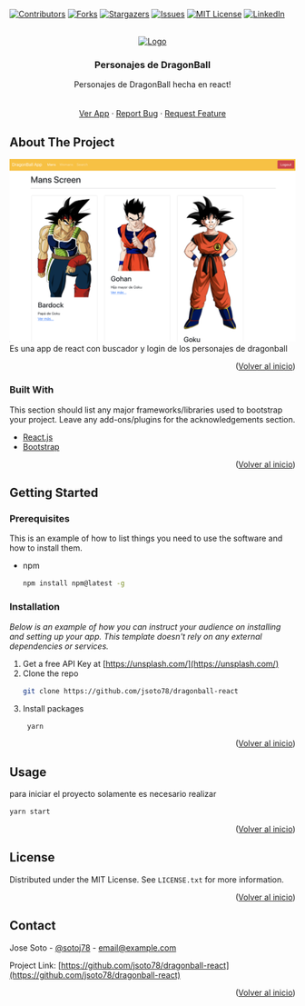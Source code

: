 <div id="top"></div>

[![Contributors][contributors-shield]][contributors-url]
[![Forks][forks-shield]][forks-url]
[![Stargazers][stars-shield]][stars-url]
[![Issues][issues-shield]][issues-url]
[![MIT License][license-shield]][license-url]
[![LinkedIn][linkedin-shield]][linkedin-url]

<!-- PROJECT LOGO -->
<br />
<div align="center">
  <a href="https://github.com/othneildrew/Best-README-Template">
    <img src="./src/assets/l.png" alt="Logo" width="80" height="80">
  </a>

  <h3 align="center">Personajes de DragonBall</h3>

  <p align="center">
   Personajes de DragonBall hecha en react!
    <br />
    <br />
    <br />
    <a href="https://adoring-ramanujan-aeb97f.netlify.app/">Ver App</a>
    ·
    <a href="https://github.com/jsoto78/dragonball-react/issues">Report Bug</a>
    ·
    <a href="https://github.com/jsoto78/dragonball-react/issues">Request Feature</a>
  </p>
</div>

<!-- ABOUT THE PROJECT -->

## About The Project

[![Product Name Screen Shot][product-screenshot]](https://adoring-ramanujan-aeb97f.netlify.app/) <br/>
Es una app de react con buscador y login de los personajes de dragonball

<p align="right">(<a href="#top">Volver al inicio</a>)</p>

### Built With

This section should list any major frameworks/libraries used to bootstrap your project. Leave any add-ons/plugins for the acknowledgements section.

- [React.js](https://reactjs.org/)
- [Bootstrap](https://getbootstrap.com)

<p align="right">(<a href="#top">Volver al inicio</a>)</p>

<!-- GETTING STARTED -->

## Getting Started

### Prerequisites

This is an example of how to list things you need to use the software and how to install them.

- npm
  ```sh
  npm install npm@latest -g
  ```

### Installation

_Below is an example of how you can instruct your audience on installing and setting up your app. This template doesn't rely on any external dependencies or services._

1. Get a free API Key at [https://unsplash.com/](https://unsplash.com/)
2. Clone the repo
   ```sh
   git clone https://github.com/jsoto78/dragonball-react
   ```
3. Install packages
   ```sh
    yarn
   ```

<p align="right">(<a href="#top">Volver al inicio</a>)</p>

<!-- USAGE EXAMPLES -->

## Usage

para iniciar el proyecto solamente es necesario realizar

```sh
yarn start
```

<p align="right">(<a href="#top">Volver al inicio</a>)</p>

<!-- LICENSE -->

## License

Distributed under the MIT License. See `LICENSE.txt` for more information.

<p align="right">(<a href="#top">Volver al inicio</a>)</p>

<!-- CONTACT -->

## Contact

Jose Soto - [@sotoj78](https://twitter.com/sotoj78) - email@example.com

Project Link: [https://github.com/jsoto78/dragonball-react](https://github.com/jsoto78/dragonball-react)

<p align="right">(<a href="#top">Volver al inicio</a>)</p>

[contributors-shield]: https://img.shields.io/github/contributors/jsoto78/dragonball-react?style=for-the-badge
[contributors-url]: https://github.com/jsoto78/dragonball-react/graphs/contributors
[forks-shield]: https://img.shields.io/github/forks/jsoto78/dragonball-react?style=for-the-badge
[forks-url]: https://github.com/jsoto78/dragonball-react/network/members
[stars-shield]: https://img.shields.io/github/stars/jsoto78/dragonball-react?style=for-the-badge
[stars-url]: https://github.com/jsoto78/dragonball-react/stargazers
[issues-shield]: https://img.shields.io/github/issues/jsoto78/dragonball-react?style=for-the-badge
[issues-url]: https://github.com/jsoto78/dragonball-react/issues
[license-shield]: https://img.shields.io/github/license/jsoto78/dragonball-react?style=for-the-badge
[license-url]: https://github.com/jsoto78/dragonball-react/issues/LICENSE.txt
[linkedin-shield]: https://img.shields.io/badge/-LinkedIn-black.svg?style=for-the-badge&logo=linkedin&colorB=555
[linkedin-url]: https://www.linkedin.com/in/jose-soto-939b2ba/
[product-screenshot]: ./public/assets/screenshot.png
